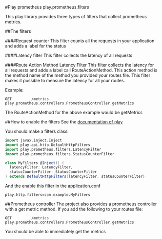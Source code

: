 #Play prometheus play.prometheus.filters

This play library provides three types of filters that collect prometheus metrics.

##The filters

####Request counter
This filter counts all the requests in your application and adds a label for the status

####Latency filter
This filter collects the latency of all requests

####Route Action Method Latency Filter
This filter collects the latency for all requests and adds a label call RouteActionMethod.
This action method is the method name of the method you provided your routes file.
This filter makes it possible to measure the latency for all your routes.

Example:

```
GET         /metrics          play.prometheus.controllers.PrometheusController.getMetrics
```

The RouteActionMethod for the above example would be getMetrics

##How to enable the filters
See the [documentation of play](https://www.playframework.com/documentation/2.5.x/ScalaHttpFilters#Using-filters)

You should make a filters class:

```scala
import javax.inject.Inject
import play.api.http.DefaultHttpFilters
import play.prometheus.filters.LatencyFilter
import play.prometheus.filters.StatusCounterFilter

class MyFilters @Inject() (
  latencyFilter: LatencyFilter,
  statusCounterFilter: StatusCounterFilter
) extends DefaultHttpFilters(latencyFilter, statusCounterFilter)
```

And the enable this filter in the application.conf

```$xslt
play.http.filters=com.example.MyFilters
```

##Prometheus controller
The project also provides a prometheus controller with a get metric method. If you add the following to your routes file:

```
GET         /metrics          play.prometheus.controllers.PrometheusController.getMetrics
```

You should be able to immediately get the metrics